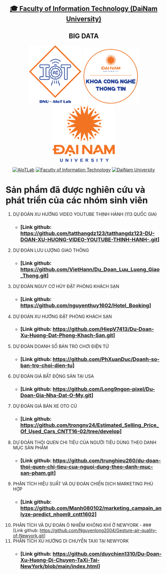 <h2 align="center">
    <a href="https://dainam.edu.vn/vi/khoa-cong-nghe-thong-tin">
    🎓 Faculty of Information Technology (DaiNam University)
    </a>
</h2>
<h2 align="center">
    BIG DATA
</h2>
<div align="center">
    <p align="center">
        <img src="docs/logo/aiotlab_logo.png" alt="AIoTLab Logo" width="170"/>
        <img src="docs/logo/fitdnu_logo.png" alt="AIoTLab Logo" width="180"/>
        <img src="docs/logo/dnu_logo.png" alt="DaiNam University Logo" width="200"/>
    </p>

[![AIoTLab](https://img.shields.io/badge/AIoTLab-green?style=for-the-badge)](https://www.facebook.com/DNUAIoTLab)
[![Faculty of Information Technology](https://img.shields.io/badge/Faculty%20of%20Information%20Technology-blue?style=for-the-badge)](https://dainam.edu.vn/vi/khoa-cong-nghe-thong-tin)
[![DaiNam University](https://img.shields.io/badge/DaiNam%20University-orange?style=for-the-badge)](https://dainam.edu.vn)

</div>

# Sản phẩm đã được nghiên cứu và phát triển của các nhóm sinh viên
 1. DỰ ĐOÁN XU HƯỚNG VIDEO YOUTUBE THỊNH HÀNH (113 QUỐC GIA)
    - ### [Link github: https://github.com/tatthangdz123/tatthangdz123-DU-DOAN-XU-HUONG-VIDEO-YOUTUBE-THINH-HANH-.git]
 2. DỰ ĐOÁN LƯU LƯỢNG GIAO THÔNG
    - ### [Link github: https://github.com/VietHann/Du_Doan_Luu_Luong_Giao_Thong.git]
 3. DỰ ĐOÁN NGUY CƠ HỦY ĐẶT PHÒNG KHÁCH SẠN
    - ### [Link github: https://github.com/nguyenthuy1602/Hotel_Booking]
 4. DỰ ĐOÁN XU HƯỚNG ĐẶT PHÒNG KHÁCH SẠN
    - ### [Link github: https://github.com/HiepV7413/Du-Doan-Xu-Huong-Dat-Phong-Khach-San.git]
 5. DỰ ĐOÁN DOANH SỐ BÁN TRÒ CHƠI ĐIỆN TỬ
    - ### [Link github: https://github.com/PhXuanDuc/Doanh-so-ban-tro-choi-dien-tu]
 6. DỰ ĐOÁN GIÁ BẤT ĐỘNG SẢN TẠI USA
    - ### [Link github: https://github.com/Long9ngon-pixel/Du-Doan-Gia-Nha-Dat-O-My.git]
 7. DỰ ĐOÁN GIÁ BÁN XE OTO CŨ
    - ### [Link github: https://github.com/trongnv24/Estimated_Selling_Price_Of_Used_Cars_CNTT16-02/tree/develop]
 8. DỰ ĐOÁN THÓI QUEN CHI TIÊU CỦA NGƯỜI TIÊU DÙNG THEO DANH MỤC SẢN PHẨM
    - ### [Link github: https://github.com/trunghieu260/du-doan-thoi-quen-chi-tieu-cua-nguoi-dung-theo-danh-muc-san-pham.git]
 9. PHÂN TÍCH HIỆU SUẤT VÀ DỰ ĐOÁN CHIẾN DỊCH MARKETING PHÙ HỢP
    - ### [Link github: https://github.com/Manh080102/marketing_campain_anlyze-predict_nhom9_cntt1602]
 10. PHÂN TÍCH VÀ DỰ ĐOÁN Ô NHIỄM KHÔNG KHÍ Ở NEWYORK
    - ### [Link github: https://github.com/Nguyenlong2004/Gesture-air-quality-of-Newyork.git]
 1. PHÂN TÍCH XU HƯỚNG DI CHUYỂN TAXI TẠI NEWYORK
    - ### [Link github: https://github.com/duychien1310/Du-Doan-Xu-Huong-Di-Chuyen-TaXi-Tai-NewYork/blob/main/index.html]